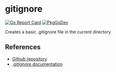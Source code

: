 # gitignore
[![Go Report Card](https://goreportcard.com/badge/github.com/philhanna/gitignore)][idGoReportCard]
[![PkgGoDev](https://pkg.go.dev/badge/github.com/philhanna/gitignore)][idPkgGoDev]

Creates a basic .gitignore file in the current directory

## References
- [Github repository](https://github.com/philhanna/gitignore)
- [.gitignore documentation](https://git-scm.com/docs/gitignore)

[idGoReportCard]: https://goreportcard.com/report/github.com/philhanna/gitignore
[idPkgGoDev]: https://pkg.go.dev/github.com/philhanna/gitignore

